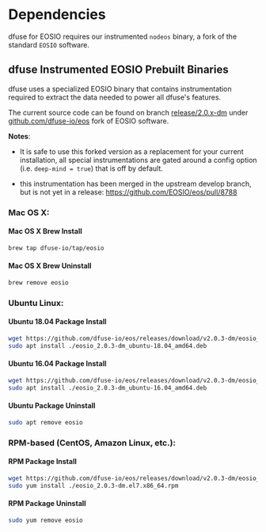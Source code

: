 # Dependencies

dfuse for EOSIO requires our instrumented `nodeos` binary, a fork
of the standard `EOSIO` software.

## dfuse Instrumented EOSIO Prebuilt Binaries

dfuse uses a specialized EOSIO binary that contains instrumentation required
to extract the data needed to power all dfuse's features.

The current source code can be found on branch [release/2.0.x-dm](https://github.com/dfuse-io/eos/tree/release/2.0.x-dm)
under [github.com/dfuse-io/eos](https://github.com/dfuse-io/eos) fork of EOSIO software.

**Notes**:

* It is safe to use this forked version as a replacement for your current installation, all
  special instrumentations are gated around a config option (i.e. `deep-mind = true`) that is off by
  default.

* this instrumentation has been merged in the upstream develop branch,
  but is not yet in a release: https://github.com/EOSIO/eos/pull/8788


### Mac OS X:

#### Mac OS X Brew Install

```sh
brew tap dfuse-io/tap/eosio
```

#### Mac OS X Brew Uninstall

```sh
brew remove eosio
```

### Ubuntu Linux:

#### Ubuntu 18.04 Package Install

```sh
wget https://github.com/dfuse-io/eos/releases/download/v2.0.3-dm/eosio_2.0.3-dm_ubuntu-18.04_amd64.deb
sudo apt install ./eosio_2.0.3-dm_ubuntu-18.04_amd64.deb
```

#### Ubuntu 16.04 Package Install

```sh
wget https://github.com/dfuse-io/eos/releases/download/v2.0.3-dm/eosio_2.0.3-dm_ubuntu-16.04_amd64.deb
sudo apt install ./eosio_2.0.3-dm_ubuntu-16.04_amd64.deb
```

#### Ubuntu Package Uninstall

```sh
sudo apt remove eosio
```

### RPM-based (CentOS, Amazon Linux, etc.):

#### RPM Package Install

```sh
wget https://github.com/dfuse-io/eos/releases/download/v2.0.3-dm/eosio_2.0.3-dm.el7.x86_64.rpm
sudo yum install ./eosio_2.0.3-dm.el7.x86_64.rpm
```

#### RPM Package Uninstall

```sh
sudo yum remove eosio
```
